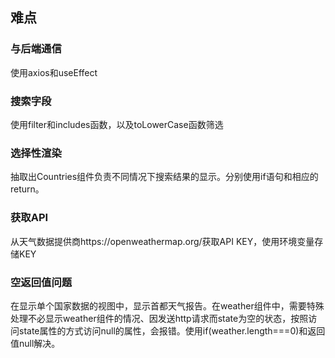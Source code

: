 ## 难点
### 与后端通信
使用axios和useEffect
### 搜索字段
使用filter和includes函数，以及toLowerCase函数筛选
### 选择性渲染
抽取出Countries组件负责不同情况下搜索结果的显示。分别使用if语句和相应的return。
### 获取API
从天气数据提供商https://openweathermap.org/获取API KEY，使用环境变量存储KEY
### 空返回值问题
在显示单个国家数据的视图中，显示首都天气报告。在weather组件中，需要特殊处理不必显示weather组件的情况、因发送http请求而state为空的状态，按照访问state属性的方式访问null的属性，会报错。使用if(weather.length===0)和返回值null解决。
